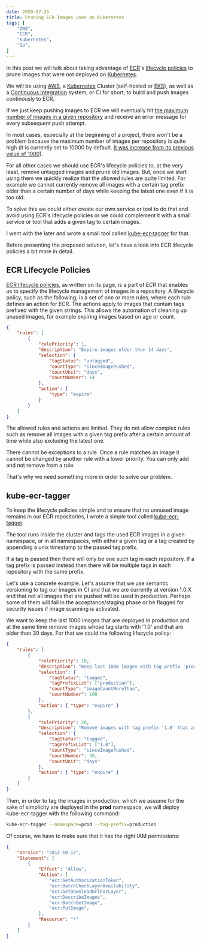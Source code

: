```yaml
---
date: 2020-07-25
title: Pruning ECR Images used on Kubernetes
tags: [
    "AWS",
    "ECR",
    "Kubernetes",
    "Go", 
]
---
```


In this post we will talk about taking advantage of [ECR][ECR]'s [lifecycle policies][ECR Lifecycle Policies] 
to prune images that were not deployed on [Kubernetes][Kubernetes].

We will be using [AWS][AWS], a [Kubernetes][Kubernetes] Cluster (self-hosted or [EKS][EKS]), 
as well as a [Continuous Integration][Continuous Integration] system, or CI for short, to build and push images continously to ECR.

If we just keep pushing images to ECR we will eventually hit [the maximum number of images in a given repository][ECR Limits] and 
receive an error message for every subsequent push attempt.

In most cases, especially at the beginning of a project, there won't be a problem because the maximum number of images per repository is quite high 
(it is currently set to 10000 by default. [It was increase from its previous value of 1000][ECR Limits Increase]).

For all other cases we should use ECR's lifecycle policies to, at the very least, remove untagged images and prune old images.
But, once we start using them we quickly realize that the allowed rules are quite limited. For example we cannot currently 
remove all images with a certain tag prefix older than a certain number of days while keeping the latest one even if it is too old.

To solve this we could either create our own service or tool to do that and avoid using ECR's lifecycle policies or we
could complement it with a small service or tool that adds a given tag to certain images.

I went with the later and wrote a small tool called [kube-ecr-tagger][kube-ecr-tagger] for that.

Before presenting the proposed solution, let's have a look into ECR lifecycle policies a bit more in detail.

## ECR Lifecycle Policies
 
[ECR lifecycle policies][ECR Lifecycle Policies], as written on its page, is a part of ECR that enables us to specify 
the lifecycle management of images in a repository. 
A lifecycle policy, such as the following, is a set of one or more rules, where each rule defines an action for ECR. 
The actions apply to images that contain tags prefixed with the given strings. 
This allows the automation of cleaning up unused images, for example expiring images based on age or count.

```json
{
    "rules": [
        {
            "rulePriority": 1,
            "description": "Expire images older than 14 days",
            "selection": {
                "tagStatus": "untagged",
                "countType": "sinceImagePushed",
                "countUnit": "days",
                "countNumber": 14
            },
            "action": {
                "type": "expire"
            }
        }
    ]
}
```

The allowed rules and actions are limited. They do not allow complex rules such as remove all images with a given tag prefix after a certain amount of time
while also excluding the latest one.

There cannot be exceptions to a rule. Once a rule matches an image it cannot be changed by another rule with a lower priority.
You can only add and not remove from a rule.

That's why we need something more in order to solve our problem.

## kube-ecr-tagger

To keep the lifecycle policies simple and to ensure that no unnused image remains in our ECR repositories, I wrote a simple tool called [kube-ecr-tagger][kube-ecr-tagger].

The tool runs inside the cluster and tags the used ECR images in a given namespace, or in all namespaces, with either a given tag or a tag created by appending a unix timestamp to the passed tag prefix.

If a tag is passed then there will only be one such tag in each repository. If a tag prefix is passed instead then there will be multiple tags in each repository with the same prefix.

Let's use a concrete example. Let's assume that we use semantic versioning to tag our images in CI and that we are currently at version 1.0.X and that not
all images that are pushed will be used in production. Perhaps some of them will fail in the acceptance/staging phase or be flagged for security issues if image scanning is activated.

We want to keep the last 1000 images that are deployed in production and at the same time remove images whose tag starts with '1.0' and that are older than 30 days. For that we could the following lifecycle policy:

```json
{
    "rules": [
        {
            "rulePriority": 10,
            "description": "Keep last 1000 images with tag prefix 'production' ",
            "selection": {
                "tagStatus": "tagged",
                "tagPrefixList": ["production"],
                "countType": "imageCountMoreThan",
                "countNumber": 100
            },
            "action": { "type": "expire" }
        },
        {
            "rulePriority": 20,
            "description": "Remove images with tag prefix '1.0' that are older than 30 days",
            "selection": {
                "tagStatus": "tagged",
                "tagPrefixList": ["1.0"],
                "countType": "sinceImagePushed",
                "countNumber": 30,
                "countUnit": "days"
            },
            "action": { "type": "expire" }
        }
    ]
}
```

Then, in order to tag the images in production, which we assume for the sake of simplicity are deployed in the **prod** namespace, we will deploy kube-ecr-tagger with the following command:

```bash
kube-ecr-tagger --namespace=prod --tag-prefix=production
```

Of course, we have to make sure that it has the right IAM permissions:

```json
{
    "Version": "2012-10-17",
    "Statement": [
        {
            "Effect": "Allow",
            "Action": [
                "ecr:GetAuthorizationToken",
                "ecr:BatchCheckLayerAvailability",
                "ecr:GetDownloadUrlForLayer",
                "ecr:DescribeImages",
                "ecr:BatchGetImage",
                "ecr:PutImage",
            ],
            "Resource": "*"
        }
    ]
}
```


[AWS]: https://aws.amazon.com/
[EKS]: https://aws.amazon.com/eks/
[ECR]: https://aws.amazon.com/ecr/
[ECR Limits]: https://docs.aws.amazon.com/AmazonECR/latest/userguide/service-quotas.html
[ECR Limits Increase]: https://aws.amazon.com/about-aws/whats-new/2019/07/amazon-ecr-now-supports-increased-repository-and-image-limits/
[ECR Lifecycle Policies]: https://docs.aws.amazon.com/AmazonECR/latest/userguide/LifecyclePolicies.html
[Kubernetes]: https://kubernetes.io/
[Continuous Integration]: https://en.wikipedia.org/wiki/Continuous_integration
[kube-ecr-tagger]: https://github.com/AnesBenmerzoug/kube-ecr-tagger
